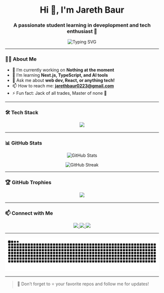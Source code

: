 <!-- Profile README with Animations -->

<h1 align="center">Hi 👋, I'm Jareth Baur</h1>
<h3 align="center">A passionate student learning in deveplopment and tech enthusiast 🚀</h3>

<p align="center">
  <img src="https://readme-typing-svg.herokuapp.com?font=Fira+Code&size=25&duration=3000&pause=1000&center=true&vCenter=true&width=435&lines=Welcome+to+my+GitHub!;Full-stack+developer;Lifelong+learner+%F0%9F%93%9A;Always+building+something+cool!+%F0%9F%94%A5" alt="Typing SVG" />
</p>

---

### 👨‍💻 About Me

- 🔭 I’m currently working on **Nothing at the moment**
- 🌱 I’m learning **Next.js, TypeScript, and AI tools**
- 💬 Ask me about **web dev, React, or anything tech!**
- 📫 How to reach me: **jarethbaur0223@gmail.com**
- ⚡ Fun fact: Jack of all trades, Master of none 🤖

---

### 🛠️ Tech Stack

<p align="center">
  <img src="https://skillicons.dev/icons?i=js,ts,java,react,nextjs,nodejs,html,css,tailwind,python,github,vscode" />
</p>

---

### 📊 GitHub Stats

<p align="center">
  <img src="https://github-readme-stats.vercel.app/api?username=Jareth-Baur&show_icons=true&theme=radical" alt="GitHub Stats" />
</p>

<p align="center">
  <img src="https://github-readme-streak-stats.herokuapp.com/?user=Jareth-Baur&theme=radical" alt="GitHub Streak" />
</p>

---

### 🏆 GitHub Trophies

<p align="center">
  <img src="https://github-profile-trophy.vercel.app/?username=Jareth-Baur&theme=algolia&no-bg=true&no-frame=true" />
</p>

---

### 📫 Connect with Me

<p align="center">
  <a href="https://instagram.com/simply_jareth" target="_blank">
    <img src="https://img.shields.io/badge/Instagram-E4405F?style=for-the-badge&logo=instagram&logoColor=white" />
  </a>
  <a href="mailto:jarethbaur0223@gmail.com">
    <img src="https://img.shields.io/badge/Email-D14836?style=for-the-badge&logo=gmail&logoColor=white" />
  </a>
  <a href="https://facebook.com/jareth.bayron.baur" target="_blank">
    <img src="https://img.shields.io/badge/Facebook-1877F2?style=for-the-badge&logo=facebook&logoColor=white" />
  </a>
</p>


---

<p align="center">
  <img src="https://raw.githubusercontent.com/Jareth-Baur/Jareth-Baur/output/github-contribution-grid-snake.svg" alt="snake gif" />
</p>

---

> 🌟 Don’t forget to ⭐ your favorite repos and follow me for updates!
